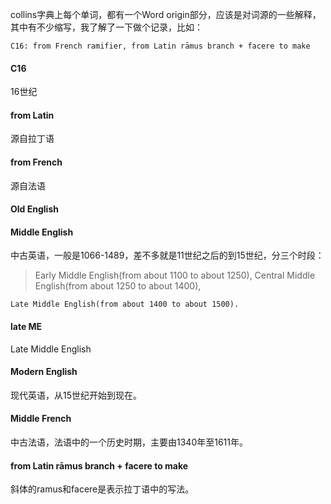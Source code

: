 collins字典上每个单词，都有一个Word origin部分，应该是对词源的一些解释，其中有不少缩写，我了解了一下做个记录，比如：
```
C16: from French ramifier, from Latin rāmus branch + facere to make
```

#### C16
16世纪

#### from Latin
源自拉丁语

#### from French
源自法语

#### Old English

#### Middle English
中古英语，一般是1066-1489，差不多就是11世纪之后的到15世纪，分三个时段：
>Early Middle English(from about 1100 to about 1250),
>Central Middle English(from about 1250 to about 1400),
```
Late Middle English(from about 1400 to about 1500).
```

#### late ME
Late Middle English

#### Modern English
现代英语，从15世纪开始到现在。

#### Middle French
中古法语，法语中的一个历史时期，主要由1340年至1611年。

#### from Latin rāmus branch + facere to make
斜体的ramus和facere是表示拉丁语中的写法。
